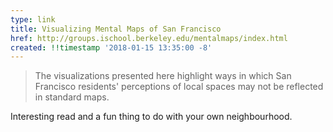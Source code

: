 ```yaml
---
type: link
title: Visualizing Mental Maps of San Francisco
href: http://groups.ischool.berkeley.edu/mentalmaps/index.html
created: !!timestamp '2018-01-15 13:35:00 -8'
---
```

> The visualizations presented here highlight ways in which San Francisco residents' perceptions of local spaces may not be reflected in standard maps.

Interesting read and a fun thing to do with your own neighbourhood.